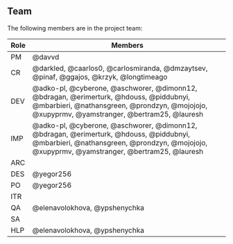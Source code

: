 ## Team

The following members are in the project team:

Role | Members
---|---
PM | @davvd
CR | @darkled, @caarlos0, @carlosmiranda, @dmzaytsev, @pinaf, @ggajos, @krzyk, @longtimeago
DEV | @adko-pl, @cyberone, @aschworer, @dimonn12, @bdragan, @erimerturk, @hdouss, @piddubnyi, @mbarbieri, @nathansgreen, @prondzyn, @mojojojo, @xupyprmv, @yamstranger, @bertram25, @lauresh
IMP | @adko-pl, @cyberone, @aschworer, @dimonn12, @bdragan, @erimerturk, @hdouss, @piddubnyi, @mbarbieri, @nathansgreen, @prondzyn, @mojojojo, @xupyprmv, @yamstranger, @bertram25, @lauresh
ARC | 
DES | @yegor256
PO | @yegor256
ITR | 
QA | @elenavolokhova, @ypshenychka
SA | 
HLP | @elenavolokhova, @ypshenychka
